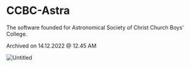 # CCBC-Astra
The software founded for Astronomical Society of Christ Church Boys' College.

Archived on 14.12.2022 @ 12.45 AM

![Untitled](https://user-images.githubusercontent.com/95101859/184534674-06661cf6-6eb2-4d64-95de-b50b442c8461.png)

